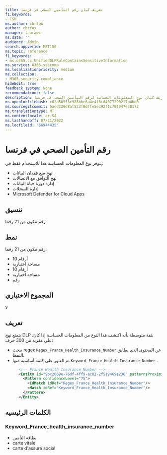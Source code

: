```yaml
---
title: تعريف كيان رقم التأمين الصحي في فرنسا
f1.keywords:
- CSH
ms.author: chrfox
author: chrfox
manager: laurawi
ms.date: ''
audience: Admin
search.appverid: MET150
ms.topic: reference
f1_keywords:
- ms.o365.cc.UnifiedDLPRuleContainsSensitiveInformation
ms.service: O365-seccomp
ms.localizationpriority: medium
ms.collection:
- M365-security-compliance
hideEdit: true
feedback_system: None
recommendations: false
description: تعريف كيان نوع المعلومات الحساسة لرقم التأمين الصحي في فرنسا.
ms.openlocfilehash: c62a50553c985bbe6a4e4f8c640772902f7b4bd0
ms.sourcegitcommit: 5aed330d8af523f0dffe5e392f1c79f047e38172
ms.translationtype: MT
ms.contentlocale: ar-SA
ms.lasthandoff: 07/21/2022
ms.locfileid: "66944435"
---
```

# <a name="france-health-insurance-number"></a>رقم التأمين الصحي في فرنسا

يتوفر نوع المعلومات الحساسة هذا للاستخدام فقط في:

- نهج منع فقدان البيانات
- نهج التوافق مع الاتصالات
- إدارة دورة حياة البيانات
- إدارة السجلات
- Microsoft Defender for Cloud Apps

## <a name="format"></a>تنسيق

رقم مكون من 21 رقما

## <a name="pattern"></a>نمط

رقم مكون من 21 رقما:

- 10 أرقام
- مساحة اختيارية
- 10 أرقام
- مساحة اختيارية
- رقم

## <a name="checksum"></a>المجموع الاختباري

لا

## <a name="definition"></a>تعريف

يتمتع نهج DLP بثقة متوسطة بأنه اكتشف هذا النوع من المعلومات الحساسة إذا كان، على مقربة من 300 حرف:

- يبحث regex `Regex_France_Health_Insurance_Number` عن المحتوى الذي يطابق النمط.
- تم العثور على كلمة أساسية منها `Keyword_France_Health_Insurance_Number` .

```xml
      <!-- France Health Insurance Number -->
      <Entity id="9bc2069e-76df-4ff9-ac02-2f519469e236" patternsProximity="300" recommendedConfidence="75">
        <Pattern confidenceLevel="75">
          <IdMatch idRef="Regex_France_Health_Insurance_Number"/>
          <Match idRef="Keyword_France_Health_Insurance_Number"/>
        </Pattern>
      </Entity>
```
## <a name="keywords"></a>الكلمات الرئيسيه

### <a name="keyword_france_health_insurance_number"></a>Keyword_France_health_insurance_number

- بطاقة التأمين
- carte vitale
- carte d'assuré social
